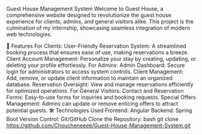 Guest House Management System
Welcome to Guest House, a comprehensive website designed to revolutionize the guest house experience for clients, admins, and general visitors alike. This project is the culmination of my internship, showcasing seamless integration of modern web technologies.

🌟 Features
For Clients:
User-Friendly Reservation System: A streamlined booking process that ensures ease of use, making reservations a breeze.
Client Account Management: Personalize your stay by creating, updating, or deleting your profile effortlessly.
For Admins:
Admin Dashboard: Secure login for administrators to access system controls.
Client Management: Add, remove, or update client information to maintain an organized database.
Reservation Oversight: View and manage reservations efficiently for optimized operations.
For General Visitors:
Contact and Reservation Forms: Easy-to-use forms for inquiries and booking requests.
Special Offers Management: Admins can update or remove enticing offers to attract potential guests.
🛠️ Technologies Used
Frontend: Angular
Backend: Spring Boot
Version Control: Git/GitHub
Clone the Repository:
bash
git clone https://github.com/Choucheneeee/Guest-House-Management-System.git
